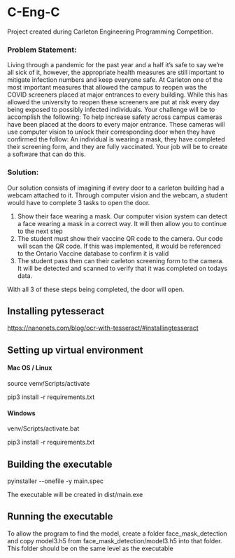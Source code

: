 # C-Eng-C
Project created during Carleton Engineering Programming Competition. 

<h3>Problem Statement:</h3>
Living through a pandemic for the past year and a half it’s safe to say we’re all sick of it, however, the appropriate health measures are still important to mitigate infection numbers and keep everyone safe. At Carleton one of the most important measures that allowed the campus to reopen was the COVID screeners placed at major entrances to every building. While this has allowed the university to reopen these screeners are put at risk every day being exposed to possibly infected individuals. Your challenge will be to accomplish the following:
To help increase safety across campus cameras have been placed at the doors to every major entrance. These cameras will use computer vision to unlock their corresponding door when they have confirmed the follow: An individual is wearing a mask, they have completed their screening form, and they are fully vaccinated. Your job will be to create a software that can do this.

<h3>Solution:</h3>
Our solution consists of imagining if every door to a carleton building had a webcam attached to it. Through computer vision and the webcam, a student would have to complete 3 tasks to open the door. 

1. Show their face wearing a mask. Our computer vision system can detect a face wearing a mask in a correct way. It will then allow you to continue to the next step
2. The student must show their vaccine QR code to the camera. Our code will scan the QR code. If this was implemented, it would be referenced to the Ontario Vaccine database to confirm it is valid
3. The student pass then can their carleton screening form to the camera. It will be detected and scanned to verify that it was completed on todays data. 

With all 3 of these steps being completed, the door will open.

## Installing pytesseract ##

https://nanonets.com/blog/ocr-with-tesseract/#installingtesseract


## Setting up virtual environment ##

#### Mac OS / Linux ####
source venv/Scripts/activate

pip3 install -r requirements.txt

#### Windows ####
venv/Scripts/activate.bat

pip3 install -r requirements.txt


## Building the executable ##
pyinstaller --onefile -y main.spec

The executable will be created in dist/main.exe

## Running the executable ##
To allow the program to find the model, create a folder face_mask_detection and copy model3.h5 from
face_mask_detection/model3.h5 into that folder. This folder should be on the same level as the executable


